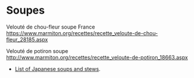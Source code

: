 # Soupes

Velouté de chou-fleur	soupe	France		https://www.marmiton.org/recettes/recette_veloute-de-chou-fleur_28185.aspx	

Velouté de potiron	soupe			http://www.marmiton.org/recettes/recette_veloute-de-potiron_18663.aspx	

 * [List of Japanese soups and stews](https://en.wikipedia.org/wiki/List_of_Japanese_soups_and_stews).

